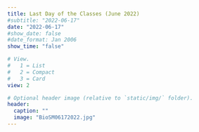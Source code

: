 ```yaml
---
title: Last Day of the Classes (June 2022)
#subtitle: "2022-06-17"
date: "2022-06-17"
#show_date: false
#date_format: Jan 2006
show_time: "false"

# View.
#   1 = List
#   2 = Compact
#   3 = Card
view: 2

# Optional header image (relative to `static/img/` folder).
header:
  caption: ""
  image: "BioSM06172022.jpg"
---
```

